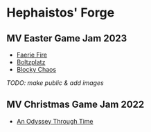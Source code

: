 # Hephaistos' Forge

## MV Easter Game Jam 2023

* [Faerie Fire](https://github.com/HephaistosForge/FaerieFire)
* [Boltzplatz](https://github.com/HephaistosForge/Boltzplatz)
* [Blocky Chaos](https://github.com/HephaistosForge/BlockyChaos)

_TODO: make public & add images_

## MV Christmas Game Jam 2022

* [An Odyssey Through Time](https://github.com/HephaistosForge/AnOdysseyThroughTime)
